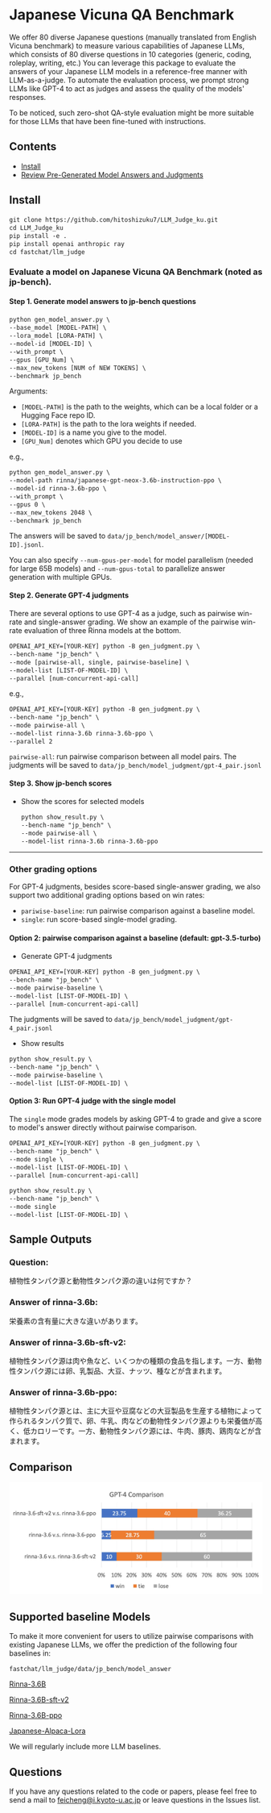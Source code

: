 # Japanese Vicuna QA Benchmark

 We offer 80 diverse Japanese questions (manually translated from English Vicuna benchmark) to measure various capabilities of Japanese LLMs, which consists of 80 diverse questions in 10 categories (generic, coding, roleplay, writing, etc.) 
You can leverage this package to evaluate the answers of your Japanese LLM models in a reference-free manner with LLM-as-a-judge.
To automate the evaluation process, we prompt strong LLMs like GPT-4 to act as judges and assess the quality of the models' responses.

To be noticed, such zero-shot QA-style evaluation might be more suitable for those LLMs that have been fine-tuned with instructions.

## Contents
- [Install](#install)
- [Review Pre-Generated Model Answers and Judgments](#review-pre-generated-model-answers-and-judgments)
## Install
```
git clone https://github.com/hitoshizuku7/LLM_Judge_ku.git
cd LLM_Judge_ku
pip install -e .
pip install openai anthropic ray
cd fastchat/llm_judge
```


### Evaluate a model on Japanese Vicuna QA Benchmark (noted as jp-bench).

#### Step 1. Generate model answers to jp-bench questions
```
python gen_model_answer.py \
--base_model [MODEL-PATH] \
--lora_model [LORA-PATH] \
--model-id [MODEL-ID] \
--with_prompt \
--gpus [GPU_Num] \
--max_new_tokens [NUM of NEW TOKENS] \
--benchmark jp_bench
```
Arguments:
  - `[MODEL-PATH]` is the path to the weights, which can be a local folder or a Hugging Face repo ID.
  - `[LORA-PATH]` is the path to the lora weights if needed.
  - `[MODEL-ID]` is a name you give to the model.
  - `[GPU_Num]` denotes which GPU you decide to use


e.g.,
```
python gen_model_answer.py \
--model-path rinna/japanese-gpt-neox-3.6b-instruction-ppo \
--model-id rinna-3.6b-ppo \
--with_prompt \
--gpus 0 \
--max_new_tokens 2048 \
--benchmark jp_bench
```
The answers will be saved to `data/jp_bench/model_answer/[MODEL-ID].jsonl`.

You can also specify `--num-gpus-per-model` for model parallelism (needed for large 65B models) and `--num-gpus-total` to parallelize answer generation with multiple GPUs.

#### Step 2. Generate GPT-4 judgments
There are several options to use GPT-4 as a judge, such as pairwise win-rate and single-answer grading. We show an example of the pairwise win-rate evaluation of three Rinna models at the bottom.

```
OPENAI_API_KEY=[YOUR-KEY] python -B gen_judgment.py \
--bench-name "jp_bench" \
--mode [pairwise-all, single, pairwise-baseline] \
--model-list [LIST-OF-MODEL-ID] \
--parallel [num-concurrent-api-call]
```

e.g.,
```
OPENAI_API_KEY=[YOUR-KEY] python -B gen_judgment.py \
--bench-name "jp_bench" \
--mode pairwise-all \
--model-list rinna-3.6b rinna-3.6b-ppo \
--parallel 2
```
`pairwise-all`: run pairwise comparison between all model pairs.
The judgments will be saved to `data/jp_bench/model_judgment/gpt-4_pair.jsonl`

#### Step 3. Show jp-bench scores

- Show the scores for selected models
  ```
  python show_result.py \
  --bench-name "jp_bench" \
  --mode pairwise-all \
  --model-list rinna-3.6b rinna-3.6b-ppo 
  ```

---

### Other grading options
For GPT-4 judgments, besides score-based single-answer grading, we also support two additional grading options based on win rates:
- `pariwise-baseline`: run pairwise comparison against a baseline model.
- `single`: run score-based single-model grading.

#### Option 2: pairwise comparison against a baseline (default: gpt-3.5-turbo)

- Generate GPT-4 judgments
```
OPENAI_API_KEY=[YOUR-KEY] python -B gen_judgment.py \
--bench-name "jp_bench" \
--mode pairwise-baseline \
--model-list [LIST-OF-MODEL-ID] \
--parallel [num-concurrent-api-call]
```
The judgments will be saved to `data/jp_bench/model_judgment/gpt-4_pair.jsonl`

- Show results
```
python show_result.py \
--bench-name "jp_bench" \
--mode pairwise-baseline \
--model-list [LIST-OF-MODEL-ID] \
```

#### Option 3: Run GPT-4 judge with the single model

The `single` mode grades models by asking GPT-4 to grade and give a score to model's answer directly without pairwise comparison.

```
OPENAI_API_KEY=[YOUR-KEY] python -B gen_judgment.py \
--bench-name "jp_bench" \
--mode single \
--model-list [LIST-OF-MODEL-ID] \
--parallel [num-concurrent-api-call]
```

```
python show_result.py \
--bench-name "jp_bench" \
--mode single
--model-list [LIST-OF-MODEL-ID] \
```


## Sample Outputs

### Question: 
植物性タンパク源と動物性タンパク源の違いは何ですか？
### Answer of rinna-3.6b: 
栄養素の含有量に大きな違いがあります。
### Answer of rinna-3.6b-sft-v2: 
植物性タンパク源は肉や魚など、いくつかの種類の食品を指します。一方、動物性タンパク源には卵、乳製品、大豆、ナッツ、種などが含まれます。
### Answer of rinna-3.6b-ppo: 
植物性タンパク源とは、主に大豆や豆腐などの大豆製品を生産する植物によって作られるタンパク質で、卵、牛乳、肉などの動物性タンパク源よりも栄養価が高く、低カロリーです。一方、動物性タンパク源には、牛肉、豚肉、鶏肉などが含まれます。


## Comparison 
![Comparison](./comparison.png)  


## Supported baseline Models
To make it more convenient for users to utilize pairwise comparisons with existing Japanese LLMs, we offer the prediction of the following four baselines in: 
```
fastchat/llm_judge/data/jp_bench/model_answer
```
[Rinna-3.6B](https://huggingface.co/rinna/japanese-gpt-neox-3.6b)

[Rinna-3.6B-sft-v2](https://huggingface.co/rinna/japanese-gpt-neox-3.6b-instruction-sft-v2)

[Rinna-3.6B-ppo](https://huggingface.co/rinna/japanese-gpt-neox-3.6b-instruction-ppo)

[Japanese-Alpaca-Lora](https://huggingface.co/kunishou)

We will regularly include more LLM baselines.

## Questions
If you have any questions related to the code or papers, please feel free to send a mail to feicheng@i.kyoto-u.ac.jp or leave questions in the Issues list.